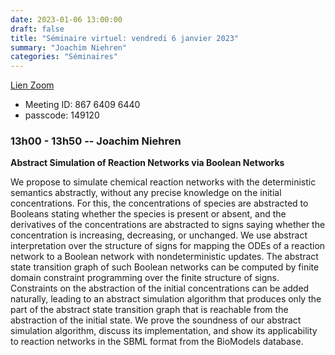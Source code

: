 ```yaml
---
date: 2023-01-06 13:00:00
draft: false
title: "Séminaire virtuel: vendredi 6 janvier 2023"
summary: "Joachim Niehren"
categories: "Séminaires"
---
```



[Lien Zoom](https://u-bordeaux-fr.zoom.us/j/86764096440?pwd=b01qOG04RTMvRWNOVHBYR1ZIbkVaUT09)
* Meeting ID: 867 6409 6440
* passcode: 149120 


### 13h00 - 13h50 -- Joachim Niehren 

**Abstract Simulation of Reaction Networks via Boolean Networks**

We propose to simulate chemical reaction networks with the deterministic semantics abstractly, without any precise knowledge on the initial concentrations. For this, the concentrations of species are abstracted to Booleans stating whether the species is present or absent, and the derivatives of the concentrations are abstracted to signs saying whether the concentration is increasing, decreasing, or unchanged. We use abstract interpretation over the structure of signs for mapping the ODEs of a reaction network to a Boolean network with nondeterministic updates. The abstract state transition graph of such Boolean networks can be computed by finite domain constraint programming over the finite structure of signs. Constraints on the abstraction of the initial concentrations can be added naturally, leading to an abstract simulation algorithm that produces only the part of the abstract state transition graph that is reachable from the abstraction of the initial state. We prove the soundness of our abstract simulation algorithm, discuss its implementation, and show its applicability to reaction networks in the SBML format from the BioModels database.
